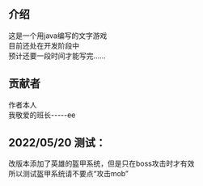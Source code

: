 ## 介绍  
这是一个用java编写的文字游戏  
目前还处在开发阶段中  
预计还要一段时间才能写完......  

## 贡献者
作者本人  
我敬爱的班长-----ee  

## 2022/05/20 测试：  
改版本添加了英雄的盔甲系统，但是只在boss攻击时才有效  
所以测试盔甲系统请不要点“攻击mob”  